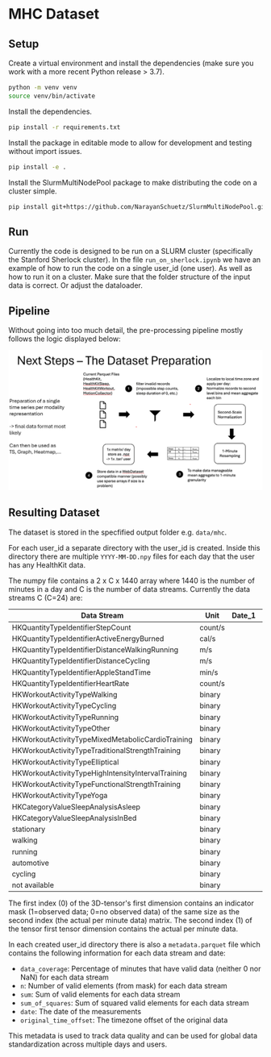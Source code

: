 # MHC Dataset

## Setup

Create a virtual environment and install the dependencies (make sure you work with a more recent Python release > 3.7).

```bash
python -m venv venv
source venv/bin/activate
```

Install the dependencies.
```bash
pip install -r requirements.txt
```
Install the package in editable mode to allow for development and testing without import issues.
```bash
pip install -e .
```

Install the SlurmMultiNodePool package to make distributing the code on a cluster simple.
```bash
pip install git+https://github.com/NarayanSchuetz/SlurmMultiNodePool.git
```

## Run

Currently the code is designed to be run on a SLURM cluster (specifically the Stanford Sherlock cluster).
In the file `run_on_sherlock.ipynb` we have an example of how to run the code on a single user_id (one user). As well as how to run it on a cluster. Make sure that the folder structure of the input data is correct. Or adjust the dataloader.

## Pipeline
Without going into too much detail, the pre-processing pipeline mostly follows the logic displayed below:

![Processing Schematic](./processing_schematic.png)

## Resulting Dataset

The dataset is stored in the specfified output folder e.g. `data/mhc`.

For each user_id a separate directory with the user_id is created. Inside this directory there are multiple `YYYY-MM-DD.npy` files for each day that the user has any HealthKit data.

The numpy file contains a 2 x C x 1440 array where 1440 is the number of minutes in a day and C is the number of data streams. Currently the data streams C (C=24) are:

| Data Stream                                       | Unit   | Date_1 | ... | Date_1440 |
|---------------------------------------------------|--------|--------|-----|-----------|
| HKQuantityTypeIdentifierStepCount                 | count/s  |        | ... |           |
| HKQuantityTypeIdentifierActiveEnergyBurned        | cal/s   |        | ... |           |
| HKQuantityTypeIdentifierDistanceWalkingRunning    | m/s      |        | ... |           |
| HKQuantityTypeIdentifierDistanceCycling           | m/s      |        | ... |           |
| HKQuantityTypeIdentifierAppleStandTime            | min/s    |        | ... |           |
| HKQuantityTypeIdentifierHeartRate                 | count/s    |        | ... |           |
| HKWorkoutActivityTypeWalking                      | binary |        | ... |           |
| HKWorkoutActivityTypeCycling                      | binary |        | ... |           |
| HKWorkoutActivityTypeRunning                      | binary |        | ... |           |
| HKWorkoutActivityTypeOther                        | binary |        | ... |           |
| HKWorkoutActivityTypeMixedMetabolicCardioTraining | binary |        | ... |           |
| HKWorkoutActivityTypeTraditionalStrengthTraining  | binary |        | ... |           |
| HKWorkoutActivityTypeElliptical                   | binary |        | ... |           |
| HKWorkoutActivityTypeHighIntensityIntervalTraining| binary |        | ... |           |
| HKWorkoutActivityTypeFunctionalStrengthTraining   | binary |        | ... |           |
| HKWorkoutActivityTypeYoga                         | binary |        | ... |           |
| HKCategoryValueSleepAnalysisAsleep                | binary |        | ... |           |
| HKCategoryValueSleepAnalysisInBed                 | binary |        | ... |           |
| stationary                                        | binary |        | ... |           |
| walking                                           | binary |        | ... |           |
| running                                           | binary |        | ... |           |
| automotive                                        | binary |        | ... |           |
| cycling                                           | binary |        | ... |           |
| not available                                     | binary |        | ... |           |

The first index (0) of the 3D-tensor's first dimension contains an indicator mask (1=observed data; 0=no observed data) of the same size as the second index (the actual per minute data) matrix.
The second index (1) of the tensor first tensor dimension contains the actual per minute data.

In each created user_id directory there is also a `metadata.parquet` file which contains the following information for each data stream and date:

- `data_coverage`: Percentage of minutes that have valid data (neither 0 nor NaN) for each data stream
- `n`: Number of valid elements (from mask) for each data stream
- `sum`: Sum of valid elements for each data stream
- `sum_of_squares`: Sum of squared valid elements for each data stream
- `date`: The date of the measurements
- `original_time_offset`: The timezone offset of the original data

This metadata is used to track data quality and can be used for global data standardization across multiple days and users.

